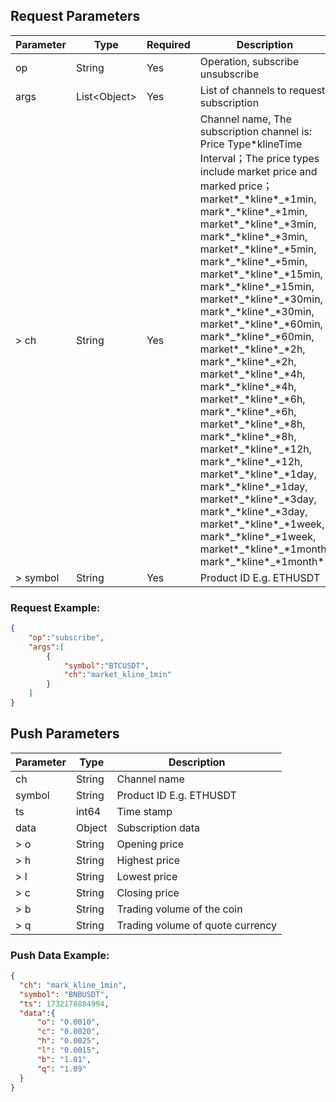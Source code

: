 ## Request Parameters

| Parameter | Type | Required | Description |
|-----------|------|----------|-------------|
| op | String | Yes | Operation, subscribe unsubscribe |
| args | List\<Object\> | Yes | List of channels to request subscription |
| > ch | String | Yes | Channel name, The subscription channel is: Price Type\*klineTime Interval；The price types include market price and marked price；market\*\_\*kline\*\_\*1min, mark\*\_\*kline\*\_\*1min, market\*\_\*kline\*\_\*3min, mark\*\_\*kline\*\_\*3min, market\*\_\*kline\*\_\*5min, mark\*\_\*kline\*\_\*5min, market\*\_\*kline\*\_\*15min, mark\*\_\*kline\*\_\*15min, market\*\_\*kline\*\_\*30min, mark\*\_\*kline\*\_\*30min, market\*\_\*kline\*\_\*60min, mark\*\_\*kline\*\_\*60min, market\*\_\*kline\*\_\*2h, mark\*\_\*kline\*\_\*2h, market\*\_\*kline\*\_\*4h, mark\*\_\*kline\*\_\*4h, market\*\_\*kline\*\_\*6h, mark\*\_\*kline\*\_\*6h, market\*\_\*kline\*\_\*8h, mark\*\_\*kline\*\_\*8h, market\*\_\*kline\*\_\*12h, mark\*\_\*kline\*\_\*12h, market\*\_\*kline\*\_\*1day, mark\*\_\*kline\*\_\*1day, market\*\_\*kline\*\_\*3day, mark\*\_\*kline\*\_\*3day, market\*\_\*kline\*\_\*1week, mark\*\_\*kline\*\_\*1week, market\*\_\*kline\*\_\*1month, mark\*\_\*kline\*\_\*1month* |
| > symbol | String | Yes | Product ID E.g. ETHUSDT |

### Request Example:

```json
{
    "op":"subscribe",
    "args":[
        {
            "symbol":"BTCUSDT",
            "ch":"market_kline_1min" 
        }
    ]
}
```

## Push Parameters

| Parameter | Type | Description |
|-----------|------|-------------|
| ch | String | Channel name |
| symbol | String | Product ID E.g. ETHUSDT |
| ts | int64 | Time stamp |
| data | Object | Subscription data |
| > o | String | Opening price |
| > h | String | Highest price |
| > l | String | Lowest price |
| > c | String | Closing price |
| > b | String | Trading volume of the coin |
| > q | String | Trading volume of quote currency |

### Push Data Example:

```json
{ 
  "ch": "mark_kline_1min",
  "symbol": "BNBUSDT",
  "ts": 1732178884994,                   
  "data":{
      "o": "0.0010",                     
      "c": "0.0020",                     
      "h": "0.0025",                     
      "l": "0.0015",                    
      "b": "1.01",                     
      "q": "1.09"                         
  }
}
```